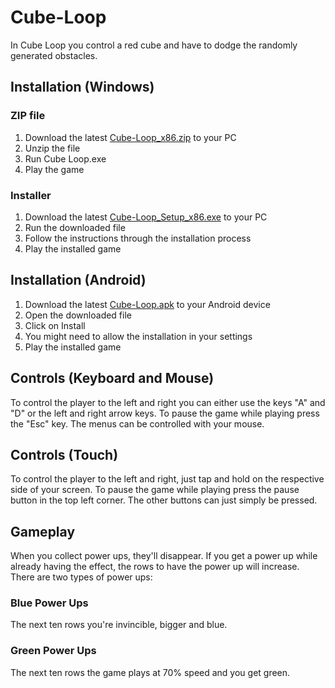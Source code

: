 # Cube-Loop
In Cube Loop you control a red cube and have to dodge the randomly generated obstacles.

## Installation (Windows)
### ZIP file
1. Download the latest [Cube-Loop_x86.zip](https://github.com/RubixDev/Cube-Loop/releases/download/v1.4/Cube-Loop_x86.zip) to your PC
2. Unzip the file
3. Run Cube Loop.exe
4. Play the game

### Installer
1. Download the latest [Cube-Loop_Setup_x86.exe](https://github.com/RubixDev/Cube-Loop/releases/download/v1.4/Cube-Loop_Setup_x86.exe) to your PC
2. Run the downloaded file
3. Follow the instructions through the installation process
4. Play the installed game

## Installation (Android)
1. Download the latest [Cube-Loop.apk](https://github.com/RubixDev/Cube-Loop/releases/download/v1.4/Cube-Loop.apk) to your Android device
2. Open the downloaded file
3. Click on Install
4. You might need to allow the installation in your settings
5. Play the installed game

## Controls (Keyboard and Mouse)
To control the player to the left and right you can either use the keys "A" and "D" or the left and right arrow keys.
To pause the game while playing press the "Esc" key.
The menus can be controlled with your mouse.

## Controls (Touch)
To control the player to the left and right, just tap and hold on the respective side of your screen.
To pause the game while playing press the pause button in the top left corner.
The other buttons can just simply be pressed.

## Gameplay
When you collect power ups, they'll disappear. If you get a power up while already having the effect, the rows to have the power up will increase.
There are two types of power ups:

### Blue Power Ups
The next ten rows you're invincible, bigger and blue.

### Green Power Ups
The next ten rows the game plays at 70% speed and you get green.
